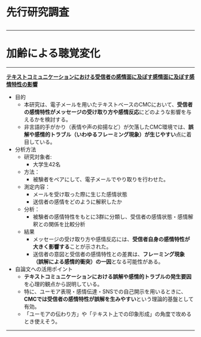 # 先行研究調査
## 
-------------------------------------------------------------------------------------------------------------------
# 加齢による聴覚変化
-------------------------------------------------------------------------------------------------------------------
[**テキストコミュニケーションにおける受信者の感情面に及ぼす感情面に及ぼす感情特性の影響**](https://github.com/YutaroShinomiya/Yutaro-Shinomiya/blob/e07f2e175d17a37a6ffdc445a17e7978680340e3/GM%E8%AD%B0%E4%BA%8B%E9%8C%B2/%E5%85%88%E8%A1%8C%E7%A0%94%E7%A9%B6/%E3%83%86%E3%82%AD%E3%82%B9%E3%83%88%E3%82%B3%E3%83%9F%E3%83%A5%E3%83%8B%E3%82%B1%E3%83%BC%E3%82%B7%E3%83%A7%E3%83%B3%E3%81%AB%E3%81%8A%E3%81%91%E3%82%8B%E5%8F%97%E4%BF%A1%E8%80%85%E3%81%AE%E6%84%9F%E6%83%85%E9%9D%A2%E3%81%AB%E5%8F%8A%E3%81%BB%E3%82%99%E3%81%99%E6%84%9F%E6%83%85%E9%9D%A2%E3%81%AB%E5%8F%8A%E3%81%BB%E3%82%99%E3%81%99%E6%84%9F%E6%83%85%E7%89%B9%E6%80%A7%E3%81%AE%E5%BD%B1%E9%9F%BF.pdf)
- 目的
  - 本研究は、電子メールを用いたテキストベースのCMCにおいて、**受信者の感情特性がメッセージの受け取り方や感情反応**にどのような影響を与えるかを検討する。
  - 非言語的手がかり（表情や声の抑揚など）が欠落したCMC環境では、**誤解や感情的トラブル（いわゆるフレーミング現象）が生じやすい**点に着目している。
- 分析方法
  - 研究対象者:
    - 大学生42名
  - 方法：
    - 被験者をペアにして、電子メールでやり取りを行わせた。
  - 測定内容：
    - メールを受け取った際に生じた感情状態
    - 送信者の感情をどのように解釈したか
  - 分析：
    - 被験者の感情特性をもとに3群に分類し、受信者の感情状態・感情解釈との関係を比較分析
  - 結果
    - メッセージの受け取り方や感情反応には、**受信者自身の感情特性が大きく影響する**ことが示された。
    - 送信者の意図と受信者の感情特性との差異は、**フレーミング現象（誤解による感情的衝突）の一因**となる可能性がある。
- 自論文への活用ポイント
  - **テキストコミュニケーションにおける誤解や感情的トラブルの発生要因**を心理的観点から説明している。
  - 特に、ユーモア表現・感情伝達・SNSでの自己開示を用いるときに、**CMCでは受信者の感情特性が誤解を生みやすい**という理論的基盤として有効。
  - 「ユーモアの伝わり方」や「テキスト上での印象形成」の角度で攻めるとき使えそう。
-------------------------------------------------------------------------------------------------------------------


